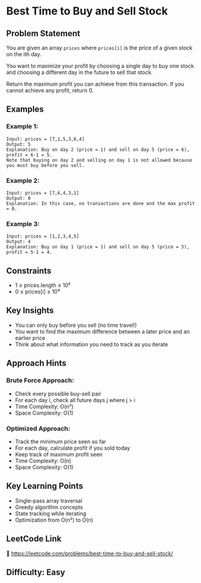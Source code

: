 # Best Time to Buy and Sell Stock

## Problem Statement
You are given an array `prices` where `prices[i]` is the price of a given stock on the ith day.

You want to maximize your profit by choosing a single day to buy one stock and choosing a different day in the future to sell that stock.

Return the maximum profit you can achieve from this transaction. If you cannot achieve any profit, return 0.

## Examples

### Example 1:
```
Input: prices = [7,1,5,3,6,4]
Output: 5
Explanation: Buy on day 2 (price = 1) and sell on day 5 (price = 6), profit = 6-1 = 5.
Note that buying on day 2 and selling on day 1 is not allowed because you must buy before you sell.
```

### Example 2:
```
Input: prices = [7,6,4,3,1]
Output: 0
Explanation: In this case, no transactions are done and the max profit = 0.
```

### Example 3:
```
Input: prices = [1,2,3,4,5]
Output: 4
Explanation: Buy on day 1 (price = 1) and sell on day 5 (price = 5), profit = 5-1 = 4.
```

## Constraints
- 1 ≤ prices.length ≤ 10⁵
- 0 ≤ prices[i] ≤ 10⁴

## Key Insights
- You can only buy before you sell (no time travel!)
- You want to find the maximum difference between a later price and an earlier price
- Think about what information you need to track as you iterate

## Approach Hints

### Brute Force Approach:
- Check every possible buy-sell pair
- For each day i, check all future days j where j > i
- Time Complexity: O(n²)
- Space Complexity: O(1)

### Optimized Approach:
- Track the minimum price seen so far
- For each day, calculate profit if you sold today
- Keep track of maximum profit seen
- Time Complexity: O(n)
- Space Complexity: O(1)

## Key Learning Points
- Single-pass array traversal
- Greedy algorithm concepts
- State tracking while iterating
- Optimization from O(n²) to O(n)

## LeetCode Link
🔗 https://leetcode.com/problems/best-time-to-buy-and-sell-stock/

## Difficulty: Easy